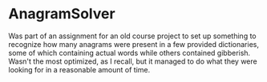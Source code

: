 # AnagramSolver

Was part of an assignment for an old course project to set up something to recognize how many anagrams were present in a few provided dictionaries, some of which containing actual words while others contained gibberish.  Wasn't the most optimized, as I recall, but it managed to do what they were looking for in a reasonable amount of time.
